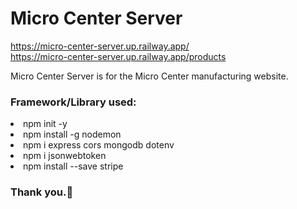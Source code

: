 <h1>Micro Center Server</h1>

https://micro-center-server.up.railway.app/ <br>
https://micro-center-server.up.railway.app/products

<p>Micro Center Server is for the Micro Center manufacturing website.</p>

<h3>Framework/Library used:</h3>
<li>npm init -y</li>
<li>npm install -g nodemon</li>
<li>npm i express cors mongodb dotenv</li>
<li>npm i jsonwebtoken</li>
<li>npm install --save stripe</li>

<h3>Thank you.🙂</h3>
